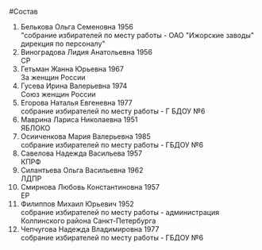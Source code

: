 #Состав
1. Белькова Ольга Семеновна 1956   
    "собрание избирателей по месту работы - ОАО "Ижорские заводы" дирекция по персоналу"
2. Виноградова Лидия Анатольевна 1956   
    СР
3. Гетьман Жанна Юрьевна 1967   
    За женщин России
4. Гусева Ирина Валерьевна 1974   
    Союз женщин России
5. Егорова Наталья Евгеневна 1977   
    собрание избирателей по месту работы - Г БДОУ №6
6. Маврина Лариса Николаевна 1951   
    ЯБЛОКО
7. Осииченкова Мария Валерьевна 1985   
    собрание избирателей по месту работы - ГБДОУ №6
8. Савелова Надежда Васильева 1957   
    КПРФ
9. Силантьева Ольга Васильевна 1962   
    ЛДПР
10. Смирнова Любовь Константиновна 1957   
    ЕР
11. Филиппов Михаил Юрьевич 1952   
    собрание избирателей по месту работы - администрация Колпинского района Санкт-Петербурга
12. Чепчугова Надежда Владимировна 1977   
    собрание избирателей по месту работы - ГБДОУ №6
